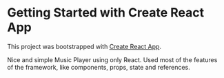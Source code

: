 # Getting Started with Create React App

This project was bootstrapped with [Create React App](https://github.com/facebook/create-react-app).

Nice and simple Music Player using only React. Used most of the features of the framework, like components, props, state and references. 
